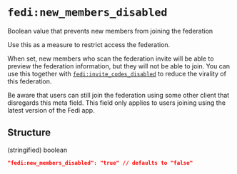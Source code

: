 # `fedi:new_members_disabled`

Boolean value that prevents new members from joining the federation

Use this as a measure to restrict access the federation.

When set, new members who scan the federation invite will be able to preview the federation information, but they will not be able to join. You can use this together with [`fedi:invite_codes_disabled`](invite_codes_disabled.md) to reduce the virality of this federation.

Be aware that users can still join the federation using some other client that disregards this meta field. This field only applies to users joining using the latest version of the Fedi app.

## Structure

(stringified) boolean

```json
"fedi:new_members_disabled": "true" // defaults to "false"
```
